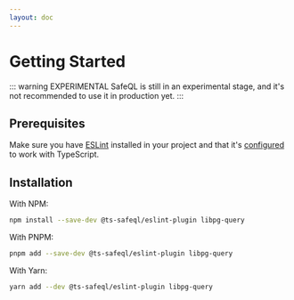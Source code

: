 ```yaml
---
layout: doc
---
```


# Getting Started

::: warning EXPERIMENTAL
SafeQL is still in an experimental stage, and it's not recommended to use it in production yet.
:::

## Prerequisites

Make sure you have [ESLint](https://eslint.org/) installed in your project and that it's [configured](https://typescript-eslint.io/docs/#quickstart) to work with TypeScript.

## Installation

With NPM:

```bash
npm install --save-dev @ts-safeql/eslint-plugin libpg-query
```

With PNPM:

```bash
pnpm add --save-dev @ts-safeql/eslint-plugin libpg-query
```

With Yarn:

```bash
yarn add --dev @ts-safeql/eslint-plugin libpg-query
```
